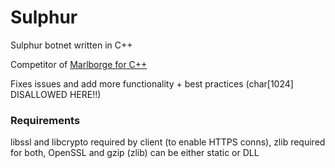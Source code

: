 # Sulphur
Sulphur botnet written in C++

Competitor of [Marlborge for C++](https://github.com/PR3C14D0/Marlborge-Reloaded)

Fixes issues and add more functionality + best practices (char[1024] DISALLOWED HERE!!)

### Requirements
libssl and libcrypto required by client (to enable HTTPS conns), zlib required for both, OpenSSL and gzip (zlib) can be either static or DLL
